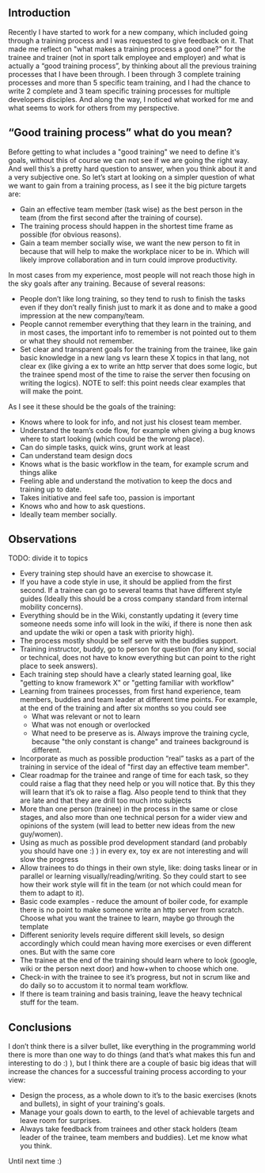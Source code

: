 Introduction
------------
Recently I have started to work for a new company, which included going through a training process and I was requested to give feedback on it. That made me reflect on "what makes a training process a good one?" for the trainee and trainer (not in sport talk employee and employer) and what is actually a “good training process”, by thinking about all the previous training processes that I have been through.
I been through 3 complete training processes and more than 5 specific team training, and I had the chance to write 2 complete and 3 team specific training processes for multiple developers disciples. And along the way, I noticed what worked for me and what seems to work for others from my perspective.

“Good training process” what do you mean?
-----------------------------------------
Before getting to what includes a "good training" we need to define it's goals, without this of course we can not see if we are going the right way.
And well this’s a pretty hard question to answer, when you think about it and a very subjective one. So let’s start at looking on a simpler question of what we want to gain from a training process, as I see it the big picture targets are:
* Gain an effective team member (task wise) as the best person in the team (from the first second after the training of course).
* The training process should happen in the shortest time frame as possible (for obvious reasons).
* Gain a team member socially wise, we want the new person to fit in because that will help to make the workplace nicer to be in. Which will likely improve collaboration and in turn could improve productivity.

In most cases from my experience, most people will not reach those high in the sky goals after any training. Because of several reasons:
* People don’t like long training, so they tend to rush to finish the tasks even if they don’t really finish just to mark it as done and to make a good impression at the new company/team.
* People cannot remember everything that they learn in the training, and in most cases, the important info to remember is not pointed out to them or what they should not remember.
* Set clear and transparent goals for the training from the trainee, like gain basic knowledge in a new lang vs learn these X topics in that lang, not clear ex (like giving a ex to write an http server that does some logic, but the trainee spend most of the time to raise the server then focusing on writing the logics). NOTE to self: this point needs clear examples that will make the point.

As I see it these should be the goals of the training:
* Knows where to look for info, and not just his closest team member.
* Understand the team’s code flow, for example when giving a bug knows where to start looking (which could be the wrong place).
* Can do simple tasks, quick wins, grunt work at least
* Can understand team design docs
* Knows what is the basic workflow in the team, for example scrum and things alike
* Feeling able and understand the motivation to keep the docs and training up to date.
* Takes initiative and feel safe too, passion is important
* Knows who and how to ask questions.
* Ideally team member socially.

Observations
------------
TODO: divide it to topics
* Every training step should have an exercise to showcase it.
* If you have a code style in use, it should be applied from the first second. If a trainee can go to several teams that have different style guides (Ideally this should be a cross company standard from internal mobility concerns).
* Everything should be in the Wiki, constantly updating it (every time someone needs some info will look in the wiki, if there is none then ask and update the wiki or open a task with priority high).
* The process mostly should be self serve with the buddies support.
* Training instructor, buddy, go to person for question (for any kind, social or technical, does not have to know everything but can point to the right place to seek answers).
* Each training step should have a clearly stated learning goal, like "getting to know framework X" or "getting familiar with workflow"
* Learning from trainees processes, from first hand experience, team members, buddies and team leader at different time points. For example, at the end of the training and after six months so you could see
  * What was relevant or not to learn
  * What was not enough or overlocked
  * What need to be preserve as is.
  Always improve the training cycle, because "the only constant is change" and trainees background is different.
* Incorporate as much as possible production “real” tasks as a part of the training in service of the ideal of "first day an effective team member".
* Clear roadmap for the trainee and range of time for each task, so they could raise a flag that they need help or you will notice that. By this they will learn that it’s ok to raise a flag. Also people tend to think that they are late and that they are drill too much into subjects
* More than one person (trainee) in the process in the same or close stages, and also more than one technical person for a wider view and opinions of the system (will lead to better new ideas from the new guy/women).
* Using as much as possible prod development standard (and probably you should have one :) ) in every ex, toy ex are not interesting and will slow the progress
* Allow trainees to do things in their own style, like: doing tasks linear or in parallel or learning visually/reading/writing. So they could start to see how their work style will fit in the team (or not which could mean for them to adapt to it).
* Basic code examples - reduce the amount of boiler code, for example there is no point to make someone write an http server from scratch. Choose what you want the trainee to learn, maybe go through the template
* Different seniority levels require different skill levels, so design accordingly which could mean having more exercises or even different ones. But with the same core
* The trainee at the end of the training should learn where to look (google, wiki or the person next door) and how+when to choose which one.
* Check-in with the trainee to see it’s progress, but not in scrum like and do daily so to accustom it to normal team workflow.
* If there is team training and basis training, leave the heavy technical stuff for the team.

Conclusions
-----------
I don’t think there is a silver bullet, like everything in the programming world there is more than one way to do things (and that’s what makes this fun and interesting to do :) ), but I think there are a couple of basic big ideas that will increase the chances for a successful training process according to your view:
* Design the process, as a whole down to it’s to the basic exercises (knots and bullets), in sight of your training's goals.
* Manage your goals down to earth, to the level of achievable targets and leave room for surprises.
* Always take feedback from trainees and other stack holders (team leader of the trainee, team members and buddies).
Let me know what you think.

Until next time :)
